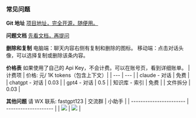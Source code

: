 ### 常见问题

**Git 地址**
[项目地址，完全开源，随便用。](https://github.com/c121914yu/FastGPT)

**问题文档**
[先看文档，再提问](https://kjqvjse66l.feishu.cn/docx/HtrgdT0pkonP4kxGx8qcu6XDnGh)

**删除和复制**
电脑端：聊天内容右侧有复制和删除的图标。
移动端：点击对话头像，可以选择复制或删除该条内容。

**价格表**
如果使用了自己的 Api Key，不会计费。可以在账号页，看到详细账单。
| 计费项 | 价格: 元/ 1K tokens（包含上下文）|
| --- | --- |
| claude - 对话 | 免费 |
| chatgpt - 对话 | 0.03 |
| gpt4 - 对话 | 0.5 |
| 知识库 - 索引 | 免费 |
| 文件拆分 | 0.03 |

**其他问题**
请 WX 联系: fastgpt123
| 交流群 | 小助手 |
| ----------------------- | -------------------- |
| ![](https://otnvvf-imgs.oss.laf.run/wxqun300.jpg) | ![](https://otnvvf-imgs.oss.laf.run/wx300.png) |
